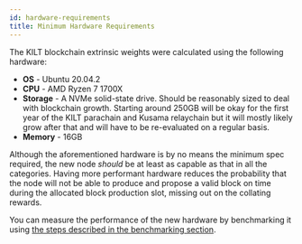 ```yaml
---
id: hardware-requirements
title: Minimum Hardware Requirements
---
```


The KILT blockchain extrinsic weights were calculated using the following hardware:

- **OS** - Ubuntu 20.04.2
- **CPU** - AMD Ryzen 7 1700X
- **Storage** - A NVMe solid-state drive. Should be reasonably sized to deal with blockchain growth. Starting around 250GB will be okay for the first year of the KILT parachain and Kusama relaychain but it will mostly likely grow after that and will have to be re-evaluated on a regular basis.
- **Memory** - 16GB

Although the aforementioned hardware is by no means the minimum spec required, the new node *should* be at least as capable as that in all the categories.
Having more performant hardware reduces the probability that the node will not be able to produce and propose a valid block on time during the allocated block production slot, missing out on the collating rewards.

You can measure the performance of the new hardware by benchmarking it using [the steps described in the benchmarking section](../02_Advanced%20Collator%20Section/06_benchmarking.md).